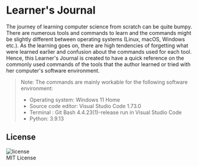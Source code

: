 # Learner's Journal

The journey of learning computer science from scratch can be quite bumpy. There are numerous tools and commands to learn and the commands might be slightly different between operating systems (Linux, macOS, Windows etc.). As the learning goes on, there are high tendencies of forgetting what were learned earlier and confusion about the commands used for each tool. Hence, this Learner's Journal is created to have a quick reference on the commonly used commands of the tools that the author learned or tried with her computer's software environment.  

> Note: The commands are mainly workable for the following software environment:  
>
> * Operating system: Windows 11 Home
> * Source code editor: Visual Studio Code 1.73.0
> * Terminal : Git Bash 4.4.23(1)-release run in Visual Studio Code
> * Python: 3.9.13

## License  

![license](https://img.shields.io/github/license/perrigoh/learner_journal)  
MIT License  
